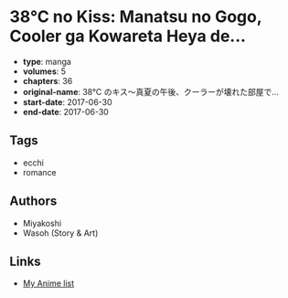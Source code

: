 # 38°C no Kiss: Manatsu no Gogo, Cooler ga Kowareta Heya de...

-   **type**: manga
-   **volumes**: 5
-   **chapters**: 36
-   **original-name**: 38°C のキス～真夏の午後、クーラーが壊れた部屋で…
-   **start-date**: 2017-06-30
-   **end-date**: 2017-06-30

## Tags

-   ecchi
-   romance

## Authors

-   Miyakoshi
-   Wasoh (Story & Art)

## Links

-   [My Anime list](https://myanimelist.net/manga/116762/38%C2%B0C_no_Kiss__Manatsu_no_Gogo_Cooler_ga_Kowareta_Heya_de)
